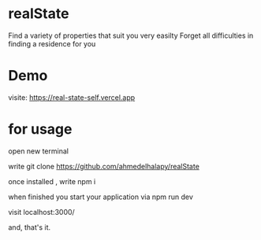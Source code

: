 # realState
Find a variety of properties that suit you very easilty Forget all difficulties in finding a residence for you

# Demo 
visite: https://real-state-self.vercel.app

# for usage

 open new terminal
 
 write git clone https://github.com/ahmedelhalapy/realState
 
 once installed , write npm i
 
 when finished you start your application via npm run dev
 
 visit localhost:3000/ 
 
 and, that's it. 
